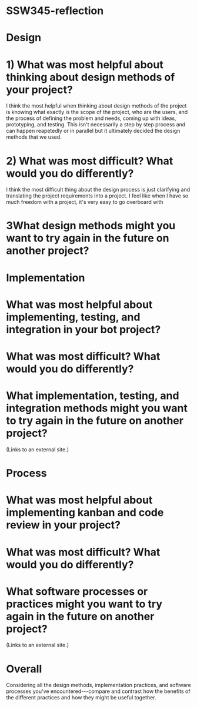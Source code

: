 # SSW345-reflection

# Design
# 1) What was most helpful about thinking about design methods of your project?

I think the most helpful when thinking about design methods of the project is knowing what exactly is the scope of the project, who are the users, and
the process of defining the problem and needs, coming up with ideas, prototyping, and testing. This isn't necessarily a step by step process and can happen reapetedly or in parallel but it ultimately decided the design methods that we used. 

# 2) What was most difficult? What would you do differently?

I think the most difficult thing about the design process is just clarifying and translating the project requirements into a project. I feel like when I have so much freedom with a project, it's very easy to go overboard with 

# 3What design methods might you want to try again in the future on another project?

 

# Implementation
# What was most helpful about implementing, testing, and integration in your bot project?

# What was most difficult? What would you do differently?

# What implementation, testing, and integration methods might you want to try again in the future on another project?

 (Links to an external site.)
# Process
# What was most helpful about implementing kanban and code review in your project?

# What was most difficult? What would you do differently?

# What software processes or practices might you want to try again in the future on another project?

 (Links to an external site.)
# Overall
Considering all the design methods, implementation practices, and software processes you've encountered---compare and contrast how the benefits of the different practices and how they might be useful together.


